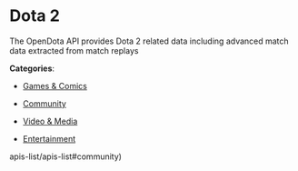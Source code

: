 # Dota 2


The OpenDota API provides Dota 2 related data including advanced match data extracted from match replays



**Categories**:

- [Games & Comics](https://github.com/apis-list/apis-list#games-and-comics)

- [Community](https://github.com/apis-list/apis-list#community)

- [Video & Media](https://github.com/apis-list/apis-list#video-and-media)

- [Entertainment](https://github.com/apis-list/apis-list#entertainment)



apis-list/apis-list#community)



